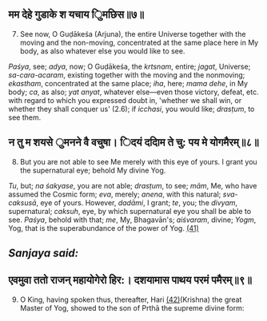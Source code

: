 ## मम देहे गुडाके श यचाय ुिमछिस॥७॥

7. See now, O Guḍākeśa (Arjuna), the entire Universe together with the moving and the non-moving, concentrated at the same place here in My body, as also whatever else you would like to see.

*Paśya*, see; *adya*, now; O Guḍākeśa, the *krtsnam*, entire; *jagat*, Universe; *sa-cara-acaram*, existing together with the moving and the nonmoving; *ekastham*, concentrated at the same place; *iha*, here; *mama dehe*, in My body; *ca*, as also; *yat anyat*, whatever else—even those victory, defeat, etc. with regard to which you expressed doubt in, 'whether we shall win, or whether they shall conquer us' (2.6); if *icchasi*, you would like; *drasṭum*, to see them.

## न तु म शयसे ुमनने वै वचुषा। िदयं ददािम ते चु: पय मे योगमैरम्॥८॥

8. But you are not able to see Me merely with this eye of yours. I grant you the supernatural eye; behold My divine Yog.

*Tu*, but; *na śakyase*, you are not able; *drasṭum*, to see; *mām*, Me, who have assumed the Cosmic form; *eva*, merely; *anena*, with this natural; *sva-caksusā*, eye of yours. However, *dadāmi*, I grant; *te*, you; the *divyam*, supernatural; *caksuh*, eye, by which supernatural eye you shall be able to see. *Paśya*, behold with that; *me*, My, Bhagavān's; *aiśvaram*, divine; *Yogm*, Yog, that is the superabundance of the power of Yog. [\(41\)](#page--1-0)

## *Sanjaya said:*

## एवमुवा ततो राजन् महायोगेरो हिर:। दशयामास पाथय परमं पमैरम्॥९॥

9. O King, having spoken thus, thereafter, Hari [\(42\)](#page--1-1)(Krishna) the great Master of Yog, showed to the son of Prthā the supreme divine form: